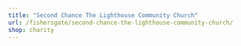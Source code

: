 ```yaml
---
title: "Second Chance The Lighthouse Community Church"
url: /fishersgate/second-chance-the-lighthouse-community-church/
shop: charity
---
```

